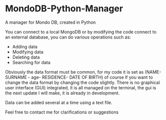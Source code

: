 # MondoDB-Python-Manager
A manager for Mondo DB, created in Python


You can connect to a local MongoDB or by modifying the code connect to an external database, you can do various operations such as:
- Adding data
- Modifying data
- Deleting data
- Searching for data

Obviously the data format must be common, for my code it is set as (NAME- SURNAME - age- RESIDENCE- DATE OF BIRTH) of course if you want to change the data format by changing the code slightly.
There is no graphical user interface (GUI) integrated, it is all managed on the terminal, the gui is the next update I will make, it is already in development.

Data can be added several at a time using a text file.

Feel free to contact me for clarifications or suggestions

